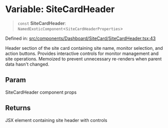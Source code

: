 # Variable: SiteCardHeader

> `const` **SiteCardHeader**: `NamedExoticComponent`\<`SiteCardHeaderProperties`\>

Defined in: [src/components/Dashboard/SiteCard/SiteCardHeader.tsx:43](https://github.com/Nick2bad4u/Uptime-Watcher/blob/2a45eeb1723f8f7089001af2c92aa07d82dfe7e4/src/components/Dashboard/SiteCard/SiteCardHeader.tsx#L43)

Header section of the site card containing site name, monitor selection, and action buttons.
Provides interactive controls for monitor management and site operations.
Memoized to prevent unnecessary re-renders when parent data hasn't changed.

## Param

SiteCardHeader component props

## Returns

JSX element containing site header with controls
